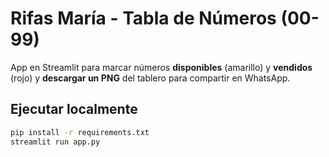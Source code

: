 # Rifas María - Tabla de Números (00-99)

App en Streamlit para marcar números **disponibles** (amarillo) y **vendidos** (rojo) y **descargar un PNG** del tablero para compartir en WhatsApp.

## Ejecutar localmente
```bash
pip install -r requirements.txt
streamlit run app.py
